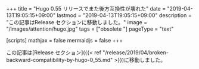 +++
title = "Hugo 0.55 リリースでまた後方互換性が壊れた"
date = "2019-04-13T19:05:15+09:00"
lastmod = "2019-04-13T19:05:15+09:00"
description = "この記事はRelease セクションに移動しました。"
image = "/images/attention/hugo.jpg"
tags = ["obsolete "]
pageType = "text"

[scripts]
  mathjax = false
  mermaidjs = false
+++

この記事は[Release セクション]({{< ref "/release/2019/04/broken-backward-compatibility-by-hugo-0_55.md" >}})に移動しました。
